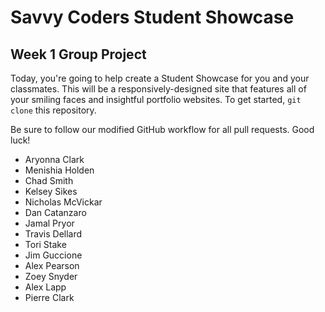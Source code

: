 # Savvy Coders Student Showcase
## Week 1 Group Project

Today, you're going to help create a Student Showcase for you and your classmates. This will be a responsively-designed site that features all of your smiling faces and insightful portfolio websites. To get started, `git clone` this repository.

Be sure to follow our modified GitHub workflow for all pull requests. Good luck!

+ Aryonna Clark
+ Menishia Holden   
+ Chad Smith
+ Kelsey Sikes
+ Nicholas McVickar
+ Dan Catanzaro
+ Jamal Pryor
+ Travis Dellard
+ Tori Stake
+ Jim Guccione
+ Alex Pearson
+ Zoey Snyder
+ Alex Lapp
+ Pierre Clark